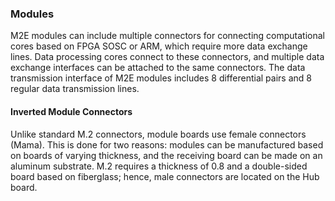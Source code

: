 ### Modules

M2E modules can include multiple connectors for connecting computational cores based on FPGA SOSC or ARM, which require
more data exchange lines. Data processing cores connect to these connectors, and multiple data exchange interfaces can
be attached to the same connectors. The data transmission interface of M2E modules includes 8 differential pairs and 8
regular data transmission lines.


#### Inverted Module Connectors

Unlike standard M.2 connectors, module boards use female connectors (Mama). This is done for two reasons: modules can be
manufactured based on boards of varying thickness, and the receiving board can be made on an aluminum substrate. M.2
requires a thickness of 0.8 and a double-sided board based on fiberglass; hence, male connectors are located on the Hub
board.
